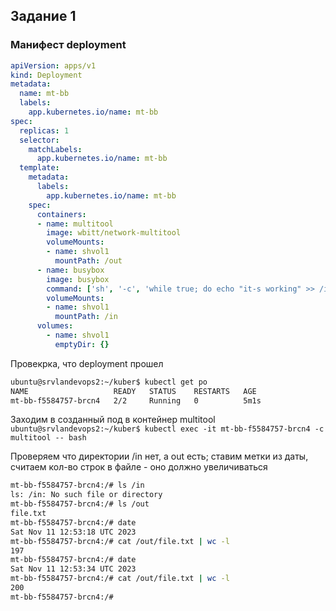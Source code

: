 ## Задание 1
### Манифест deployment
```yaml
apiVersion: apps/v1
kind: Deployment
metadata:
  name: mt-bb
  labels:
    app.kubernetes.io/name: mt-bb
spec:
  replicas: 1
  selector:
    matchLabels:
      app.kubernetes.io/name: mt-bb
  template:
    metadata:
      labels:
        app.kubernetes.io/name: mt-bb
    spec:
      containers:
      - name: multitool
        image: wbitt/network-multitool
        volumeMounts:
        - name: shvol1
          mountPath: /out
      - name: busybox
        image: busybox
        command: ['sh', '-c', 'while true; do echo "it-s working" >> /in/file.txt; sleep 2; done']
        volumeMounts:
        - name: shvol1
          mountPath: /in
      volumes:
        - name: shvol1
          emptyDir: {}
```

Провекрка, что deployment прошел
```bash
ubuntu@srvlandevops2:~/kuber$ kubectl get po
NAME                   READY   STATUS    RESTARTS   AGE
mt-bb-f5584757-brcn4   2/2     Running   0          5m1s
```

Заходим в созданный под в контейнер multitool \
`ubuntu@srvlandevops2:~/kuber$ kubectl exec -it mt-bb-f5584757-brcn4 -c multitool -- bash`

Проверяем что директории /in нет, а out есть; ставим метки из даты, считаем кол-во строк в файле - оно должно увеличиваться
```bash
mt-bb-f5584757-brcn4:/# ls /in
ls: /in: No such file or directory
mt-bb-f5584757-brcn4:/# ls /out
file.txt
mt-bb-f5584757-brcn4:/# date
Sat Nov 11 12:53:18 UTC 2023
mt-bb-f5584757-brcn4:/# cat /out/file.txt | wc -l
197
mt-bb-f5584757-brcn4:/# date
Sat Nov 11 12:53:34 UTC 2023
mt-bb-f5584757-brcn4:/# cat /out/file.txt | wc -l
200
mt-bb-f5584757-brcn4:/#
```